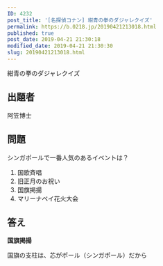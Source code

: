 ```yaml
---
ID: 4232
post_title: '[名探偵コナン] 紺青の拳のダジャレクイズ'
permalink: https://b.0218.jp/20190421213018.html
published: true
post_date: 2019-04-21 21:30:18
modified_date: 2019-04-21 21:30:30
slug: 20190421213018.html
---
```

紺青の拳のダジャレクイズ

<!--more-->

<h2>出題者</h2>

阿笠博士

<h2>問題</h2>

シンガポールで一番人気のあるイベントは？

<ol>
<li>国歌斉唱</li>
<li>旧正月のお祝い</li>
<li>国旗掲揚</li>
<li>マリーナベイ花火大会</li>
</ol>

<h2>答え</h2>

<strong>国旗掲揚</strong>

国旗の支柱は、芯がポール（シンガポール）だから